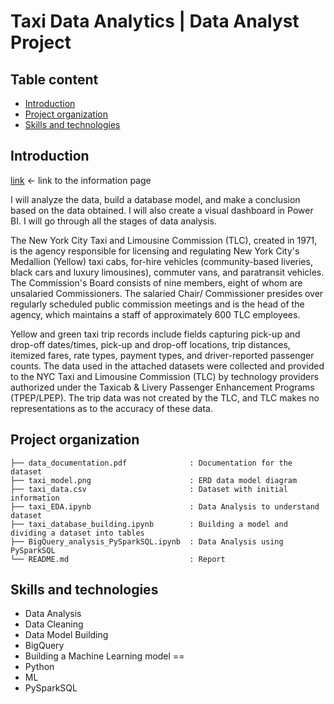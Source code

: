 # Taxi Data Analytics | Data Analyst Project

## Table content
- [Introduction](#introduction)
- [Project organization](#project-organization)
- [Skills and technologies](#skills-and-technologies)


## Introduction
[link](https://www.nyc.gov/site/tlc/about/tlc-trip-record-data.page) <- link to the information page

I will analyze the data, build a database model, and make a conclusion based on the data obtained. I will also create a visual dashboard in Power BI. I will go through all the stages of data analysis.

The New York City Taxi and Limousine Commission (TLC), created in 1971, is the agency responsible for licensing and regulating New York City's Medallion (Yellow) taxi cabs, for-hire vehicles (community-based liveries, black cars and luxury limousines), commuter vans, and paratransit vehicles. The Commission's Board consists of nine members, eight of whom are unsalaried Commissioners. The salaried Chair/ Commissioner presides over regularly scheduled public commission meetings and is the head of the agency, which maintains a staff of approximately 600 TLC employees.


Yellow and green taxi trip records include fields capturing pick-up and drop-off dates/times, pick-up and drop-off locations, trip distances, itemized fares, rate types, payment types, and driver-reported passenger counts. The data used in the attached datasets were collected and provided to the NYC Taxi and Limousine Commission (TLC) by technology providers authorized under the Taxicab & Livery Passenger Enhancement Programs (TPEP/LPEP). The trip data was not created by the TLC, and TLC makes no representations as to the accuracy of these data.



## Project organization
```
├── data_documentation.pdf              : Documentation for the dataset
├── taxi_model.png                      : ERD data model diagram
├── taxi_data.csv                       : Dataset with initial information
├── taxi_EDA.ipynb                      : Data Analysis to understand dataset
├── taxi_database_building.ipynb        : Building a model and dividing a dataset into tables
├── BigQuery_analysis_PySparkSQL.ipynb  : Data Analysis using PySparkSQL
└── README.md                           : Report
```


## Skills and technologies
* Data Analysis
* Data Cleaning
* Data Model Building
* BigQuery
* Building a Machine Learning model
==
* Python
* ML
* PySparkSQL
